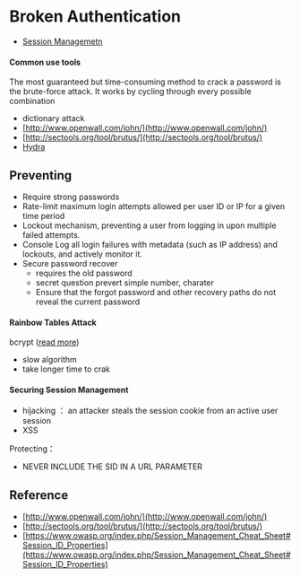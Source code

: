 # Broken Authentication 
 - [Session Managemetn](https://github.com/wahengchang/quick-express-boilerplate/tree/master/advance/sessionManagment)

#### Common use tools
The most guaranteed but time-consuming method to crack a password is the brute-force attack. It works by cycling through every possible combination

 - dictionary attack
 - [http://www.openwall.com/john/](http://www.openwall.com/john/)
 - [http://sectools.org/tool/brutus/](http://sectools.org/tool/brutus/)
 - [Hydra](http://sectools.org/tool/hydra/)

## Preventing 
 - Require strong passwords
 - Rate-limit maximum login attempts allowed per user ID or IP for a given time period
 - Lockout mechanism, preventing a user from logging in upon multiple failed attempts. 
 - Console Log all login failures with metadata (such as IP address) and lockouts, and actively monitor it.
 - Secure password recover
    - requires the old password
    - secret question prevert simple number, charater
    - Ensure that the forgot password and other recovery paths do not reveal the current password

#### Rainbow Tables Attack
bcrypt ([read more](https://github.com/kelektiv/node.bcrypt.js))
 - slow algorithm
 - take longer time to crak 

#### Securing Session Management
 - hijacking ： an attacker steals the session cookie from an active user session
 - XSS

 Protecting：
  
  - NEVER INCLUDE THE SID IN A URL PARAMETER




## Reference
 - [http://www.openwall.com/john/](http://www.openwall.com/john/)
 - [http://sectools.org/tool/brutus/](http://sectools.org/tool/brutus/)
 - [https://www.owasp.org/index.php/Session_Management_Cheat_Sheet#Session_ID_Properties](https://www.owasp.org/index.php/Session_Management_Cheat_Sheet#Session_ID_Properties)